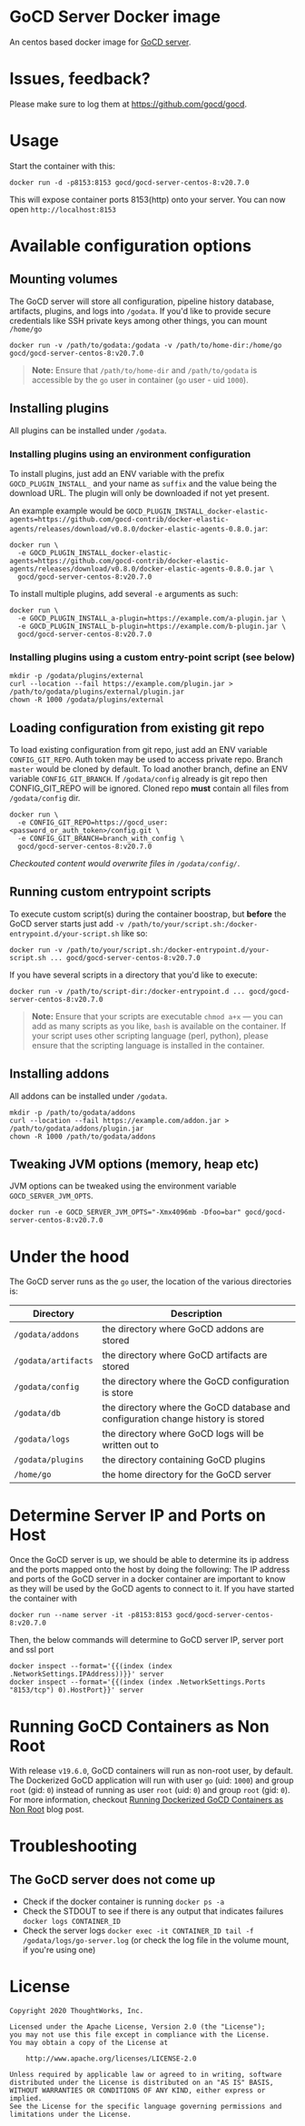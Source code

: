 # GoCD Server Docker image

An centos based docker image for [GoCD server](https://www.gocd.org).

# Issues, feedback?

Please make sure to log them at https://github.com/gocd/gocd.

# Usage

Start the container with this:

```shell
docker run -d -p8153:8153 gocd/gocd-server-centos-8:v20.7.0
```

This will expose container ports 8153(http) onto your server.
You can now open `http://localhost:8153`

# Available configuration options

## Mounting volumes

The GoCD server will store all configuration, pipeline history database,
artifacts, plugins, and logs into `/godata`. If you'd like to provide secure
credentials like SSH private keys among other things, you can mount `/home/go`

```shell
docker run -v /path/to/godata:/godata -v /path/to/home-dir:/home/go gocd/gocd-server-centos-8:v20.7.0
```

> **Note:** Ensure that `/path/to/home-dir` and `/path/to/godata` is accessible by the `go` user in container (`go` user - uid `1000`).

## Installing plugins

All plugins can be installed under `/godata`.

### Installing plugins using an environment configuration

To install plugins, just add an ENV variable with the prefix `GOCD_PLUGIN_INSTALL_` and your name as `suffix`
and the value being the download URL. The plugin will only be downloaded if not yet present.

An example example would be `GOCD_PLUGIN_INSTALL_docker-elastic-agents=https://github.com/gocd-contrib/docker-elastic-agents/releases/download/v0.8.0/docker-elastic-agents-0.8.0.jar`:

```shell
docker run \
  -e GOCD_PLUGIN_INSTALL_docker-elastic-agents=https://github.com/gocd-contrib/docker-elastic-agents/releases/download/v0.8.0/docker-elastic-agents-0.8.0.jar \
  gocd/gocd-server-centos-8:v20.7.0
```

To install multiple plugins, add several `-e` arguments as such:

```shell
docker run \
  -e GOCD_PLUGIN_INSTALL_a-plugin=https://example.com/a-plugin.jar \
  -e GOCD_PLUGIN_INSTALL_b-plugin=https://example.com/b-plugin.jar \
  gocd/gocd-server-centos-8:v20.7.0
```

### Installing plugins using a custom entry-point script (see below)

```shell
mkdir -p /godata/plugins/external
curl --location --fail https://example.com/plugin.jar > /path/to/godata/plugins/external/plugin.jar
chown -R 1000 /godata/plugins/external
```

## Loading configuration from existing git repo
To load existing configuration from git repo, just add an ENV variable `CONFIG_GIT_REPO`.
Auth token may be used to access private repo. Branch `master` would be cloned by default.
To load another branch, define an ENV variable `CONFIG_GIT_BRANCH`.
If `/godata/config` already is git repo then CONFIG_GIT_REPO will be ignored.
Cloned repo **must** contain all files from `/godata/config` dir.

```shell
docker run \
  -e CONFIG_GIT_REPO=https://gocd_user:<password_or_auth_token>/config.git \
  -e CONFIG_GIT_BRANCH=branch_with_config \
  gocd/gocd-server-centos-8:v20.7.0
```
*Checkouted content would overwrite files in `/godata/config/`*.


## Running custom entrypoint scripts

To execute custom script(s) during the container boostrap, but **before** the GoCD server starts just add `-v /path/to/your/script.sh:/docker-entrypoint.d/your-script.sh` like so:

```shell
docker run -v /path/to/your/script.sh:/docker-entrypoint.d/your-script.sh ... gocd/gocd-server-centos-8:v20.7.0
```

If you have several scripts in a directory that you'd like to execute:

```shell
docker run -v /path/to/script-dir:/docker-entrypoint.d ... gocd/gocd-server-centos-8:v20.7.0
```

> **Note:** Ensure that your scripts are executable `chmod a+x` — you can add as many scripts as you like, `bash` is available on the container. If your script uses other scripting language (perl, python), please ensure that the scripting language is installed in the container.

## Installing addons

All addons can be installed under `/godata`.

```
mkdir -p /path/to/godata/addons
curl --location --fail https://example.com/addon.jar > /path/to/godata/addons/plugin.jar
chown -R 1000 /path/to/godata/addons
```

## Tweaking JVM options (memory, heap etc)

JVM options can be tweaked using the environment variable `GOCD_SERVER_JVM_OPTS`.

```shell
docker run -e GOCD_SERVER_JVM_OPTS="-Xmx4096mb -Dfoo=bar" gocd/gocd-server-centos-8:v20.7.0
```

# Under the hood

The GoCD server runs as the `go` user, the location of the various directories is:

| Directory           | Description                                                                      |
|---------------------|----------------------------------------------------------------------------------|
| `/godata/addons`    | the directory where GoCD addons are stored                                       |
| `/godata/artifacts` | the directory where GoCD artifacts are stored                                    |
| `/godata/config`    | the directory where the GoCD configuration is store                              |
| `/godata/db`        | the directory where the GoCD database and configuration change history is stored |
| `/godata/logs`      | the directory where GoCD logs will be written out to                             |
| `/godata/plugins`   | the directory containing GoCD plugins                                            |
| `/home/go`          | the home directory for the GoCD server                                           |

# Determine Server IP and Ports on Host

Once the GoCD server is up, we should be able to determine its ip address and the ports mapped onto the host by doing the following:
The IP address and ports of the GoCD server in a docker container are important to know as they will be used by the GoCD agents to connect to it.
If you have started the container with
```shell
docker run --name server -it -p8153:8153 gocd/gocd-server-centos-8:v20.7.0
```

Then, the below commands will determine to GoCD server IP, server port and ssl port
```shell
docker inspect --format='{{(index (index .NetworkSettings.IPAddress))}}' server
docker inspect --format='{{(index (index .NetworkSettings.Ports "8153/tcp") 0).HostPort}}' server
```

# Running GoCD Containers as Non Root

With release `v19.6.0`, GoCD containers will run as non-root user, by default. The Dockerized GoCD application will run with user `go` (uid: `1000`) and group `root` (gid: `0`) instead of running as user `root` (uid: `0`) and group `root` (gid: `0`). For more information, checkout [Running Dockerized GoCD Containers as Non Root](https://www.gocd.org/2019/06/25/GoCD-non-root-containers/) blog post.

# Troubleshooting

## The GoCD server does not come up

- Check if the docker container is running `docker ps -a`
- Check the STDOUT to see if there is any output that indicates failures `docker logs CONTAINER_ID`
- Check the server logs `docker exec -it CONTAINER_ID tail -f /godata/logs/go-server.log` (or check the log file in the volume mount, if you're using one)


# License

```plain
Copyright 2020 ThoughtWorks, Inc.

Licensed under the Apache License, Version 2.0 (the "License");
you may not use this file except in compliance with the License.
You may obtain a copy of the License at

    http://www.apache.org/licenses/LICENSE-2.0

Unless required by applicable law or agreed to in writing, software
distributed under the License is distributed on an "AS IS" BASIS,
WITHOUT WARRANTIES OR CONDITIONS OF ANY KIND, either express or implied.
See the License for the specific language governing permissions and
limitations under the License.
```

[0]: https://www.gocd.org/download/
